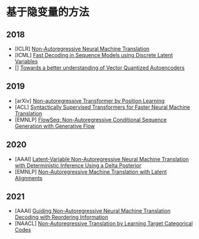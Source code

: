 # 基于隐变量的方法
## 2018
- [ICLR] [Non-Autoregressive Neural Machine Translation](https://arxiv.org/pdf/1711.02281.pdf)
- [ICML] [Fast Decoding in Sequence Models using Discrete Latent Variables](https://arxiv.org/pdf/1803.03382.pdf)
- [] [Towards a better understanding of Vector Quantized Autoencoders](https://openreview.net/pdf?id=HkGGfhC5Y7)




## 2019
- [arXiv] [Non-autoregressive Transformer by Position Learning](https://arxiv.org/pdf/1911.10677.pdf)
- [ACL] [Syntactically Supervised Transformers for Faster Neural Machine Translation](https://aclanthology.org/P19-1122.pdf)
- [EMNLP] [FlowSeq: Non-Autoregressive Conditional Sequence Generation with Generative Flow](https://aclanthology.org/D19-1437.pdf)


## 2020
- [AAAI] [Latent-Variable Non-Autoregressive Neural Machine Translation with Deterministic Inference Using a Delta Posterior](https://arxiv.org/pdf/1908.07181.pdf)
- [EMNLP] [Non-Autoregressive Machine Translation with Latent Alignments](https://aclanthology.org/2020.emnlp-main.83.pdf)

## 2021
- [AAAI] [Guiding Non-Autoregressive Neural Machine Translation Decoding with Reordering Information](https://arxiv.org/pdf/1911.02215.pdf)
- [NAACL] [Non-Autoregressive Translation by Learning Target Categorical Codes](https://aclanthology.org/2021.naacl-main.458.pdf)